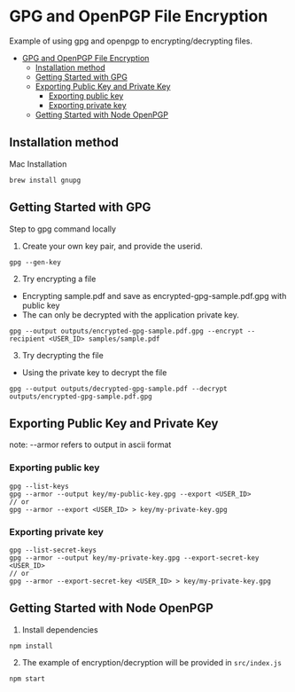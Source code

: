 # GPG and OpenPGP File Encryption
Example of using gpg and openpgp to encrypting/decrypting files.

- [GPG and OpenPGP File Encryption](#gpg-and-openpgp-file-encryption)
  - [Installation method](#installation-method)
  - [Getting Started with GPG](#getting-started-with-gpg)
  - [Exporting Public Key and Private Key](#exporting-public-key-and-private-key)
    - [Exporting public key](#exporting-public-key)
    - [Exporting private key](#exporting-private-key)
  - [Getting Started with Node OpenPGP](#getting-started-with-node-openpgp)
## Installation method
Mac Installation
```
brew install gnupg
```

## Getting Started with GPG
Step to gpg command locally
1. Create your own key pair, and provide the userid.
```
gpg --gen-key
```
2. Try encrypting a file
- Encrypting sample.pdf and save as encrypted-gpg-sample.pdf.gpg with public key
- The can only be decrypted with the application private key.
```
gpg --output outputs/encrypted-gpg-sample.pdf.gpg --encrypt --recipient <USER_ID> samples/sample.pdf
```

3. Try decrypting the file
- Using the private key to decrypt the file
```
gpg --output outputs/decrypted-gpg-sample.pdf --decrypt outputs/encrypted-gpg-sample.pdf.gpg
```

## Exporting Public Key and Private Key
note: --armor refers to output in ascii format
### Exporting public key
```
gpg --list-keys
gpg --armor --output key/my-public-key.gpg --export <USER_ID>
// or
gpg --armor --export <USER_ID> > key/my-private-key.gpg 
```
### Exporting private key
```
gpg --list-secret-keys
gpg --armor --output key/my-private-key.gpg --export-secret-key <USER_ID>
// or
gpg --armor --export-secret-key <USER_ID> > key/my-private-key.gpg 
```

## Getting Started with Node OpenPGP
1. Install dependencies
```
npm install
```

2. The example of encryption/decryption will be provided in `src/index.js`
```
npm start
```